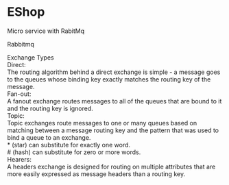 # EShop
Micro service with RabitMq 

<p>Rabbitmq</p>



Exchange Types<br/> 
   Direct:<br/>
		The routing algorithm behind a direct exchange is simple - a message goes to the queues whose binding key exactly matches the routing key of the message.<br/>
   Fan-out: <br/>
		A fanout exchange routes messages to all of the queues that are bound to it and the routing key is ignored.<br/>
   Topic:<br/>
		Topic exchanges route messages to one or many queues based on matching between a message routing key and the pattern that was used to bind a queue to an exchange.<br/>
		* (star) can substitute for exactly one word.<br/>
		# (hash) can substitute for zero or more words.<br/>
   Hearers:<br/>
		A headers exchange is designed for routing on multiple attributes that are more easily expressed as message headers than a routing key.<br/>

